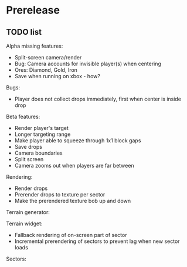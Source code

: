 # Prerelease

## TODO list
Alpha missing features:
* Split-screen camera/render
* Bug: Camera accounts for invisible player(s) when centering
* Ores: Diamond, Gold, Iron
* Save when running on xbox - how?

Bugs:
* Player does not collect drops immediately, first when center is inside drop

Beta features:
* Render player's target
* Longer targeting range
* Make player able to squeeze through 1x1 block gaps
* Save drops
* Camera boundaries
* Split screen
* Camera zooms out when players are far between

Rendering:
* Render drops
* Prerender drops to texture per sector
* Make the prerendered texture bob up and down

Terrain generator:

Terrain widget:
* Fallback rendering of on-screen part of sector
* Incremental prerendering of sectors to prevent lag when new sector loads

Sectors:

